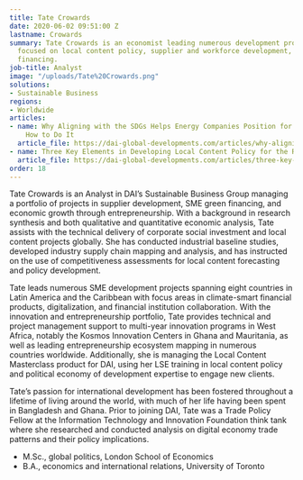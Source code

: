 ```yaml
---
title: Tate Crowards
date: 2020-06-02 09:51:00 Z
lastname: Crowards
summary: Tate Crowards is an economist leading numerous development projects globally
  focused on local content policy, supplier and workforce development, and sustainable
  financing.
job-title: Analyst
image: "/uploads/Tate%20Crowards.png"
solutions:
- Sustainable Business
regions:
- Worldwide
articles:
- name: Why Aligning with the SDGs Helps Energy Companies Position for Growth, and
    How to Do It
  article_file: https://dai-global-developments.com/articles/why-aligning-with-the-sdgs-helps-energy-companies-position-for-growth-and-how-to-do-it?utm_source=daidotcom
- name: Three Key Elements in Developing Local Content Policy for the Renewables Sector
  article_file: https://dai-global-developments.com/articles/three-key-elements-in-developing-local-content-policy-for-the-renewables-sector
order: 18
---
```


Tate Crowards is an Analyst in DAI’s Sustainable Business Group managing a portfolio of projects in supplier development, SME green financing, and economic growth through entrepreneurship. With a background in research synthesis and both qualitative and quantitative economic analysis, Tate assists with the technical delivery of corporate social investment and local content projects globally. She has conducted industrial baseline studies, developed industry supply chain mapping and analysis, and has instructed on the use of competitiveness assessments for local content forecasting and policy development. 

Tate leads numerous SME development projects spanning eight countries in Latin America and the Caribbean with focus areas in climate-smart financial products, digitalization, and financial institution collaboration. With the innovation and entrepreneurship portfolio, Tate provides technical and project management support to multi-year innovation programs in West Africa, notably the Kosmos Innovation Centers in Ghana and Mauritania, as well as leading entrepreneurship ecosystem mapping in numerous countries worldwide. Additionally, she is managing the Local Content Masterclass product for DAI, using her LSE training in local content policy and political economy of development expertise to engage new clients.   

Tate’s passion for international development has been fostered throughout a lifetime of living around the world, with much of her life having been spent in Bangladesh and Ghana. Prior to joining DAI, Tate was a Trade Policy Fellow at the Information Technology and Innovation Foundation think tank where she researched and conducted analysis on digital economy trade patterns and their policy implications.  

* M.Sc., global politics, London School of Economics 
* B.A., economics and international relations, University of Toronto 